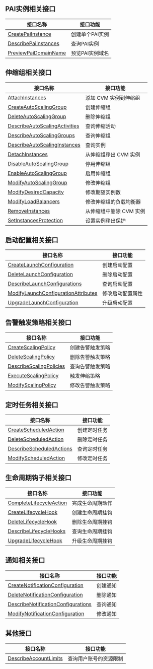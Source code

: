 ## PAI实例相关接口

| 接口名称 | 接口功能 |
|---------|---------|
| [CreatePaiInstance](/document/api/377/34459) | 创建单个PAI实例 |
| [DescribePaiInstances](/document/api/377/34458) | 查询PAI实例 |
| [PreviewPaiDomainName](/document/api/377/34457) | 预览PAI实例域名 |

## 伸缩组相关接口

| 接口名称 | 接口功能 |
|---------|---------|
| [AttachInstances](/document/api/377/20441) | 添加 CVM 实例到伸缩组 |
| [CreateAutoScalingGroup](/document/api/377/20440) | 创建伸缩组 |
| [DeleteAutoScalingGroup](/document/api/377/20439) | 删除伸缩组 |
| [DescribeAutoScalingActivities](/document/api/377/31735) | 查询伸缩活动 |
| [DescribeAutoScalingGroups](/document/api/377/20438) | 查询伸缩组 |
| [DescribeAutoScalingInstances](/document/api/377/20437) | 查询实例 |
| [DetachInstances](/document/api/377/20436) | 从伸缩组移出 CVM 实例 |
| [DisableAutoScalingGroup](/document/api/377/20435) | 停用伸缩组 |
| [EnableAutoScalingGroup](/document/api/377/20434) | 启用伸缩组 |
| [ModifyAutoScalingGroup](/document/api/377/20433) | 修改伸缩组 |
| [ModifyDesiredCapacity](/document/api/377/20432) | 修改期望实例数 |
| [ModifyLoadBalancers](/document/api/377/32868) | 修改伸缩组的负载均衡器 |
| [RemoveInstances](/document/api/377/20431) | 从伸缩组中删除 CVM 实例 |
| [SetInstancesProtection](/document/api/377/33175) | 设置实例移出保护 |

## 启动配置相关接口

| 接口名称 | 接口功能 |
|---------|---------|
| [CreateLaunchConfiguration](/document/api/377/20447) | 创建启动配置 |
| [DeleteLaunchConfiguration](/document/api/377/20446) | 删除启动配置 |
| [DescribeLaunchConfigurations](/document/api/377/20445) | 查询启动配置 |
| [ModifyLaunchConfigurationAttributes](/document/api/377/31298) | 修改启动配置属性 |
| [UpgradeLaunchConfiguration](/document/api/377/35199) | 升级启动配置 |

## 告警触发策略相关接口

| 接口名称 | 接口功能 |
|---------|---------|
| [CreateScalingPolicy](/document/api/377/33180) | 创建告警触发策略 |
| [DeleteScalingPolicy](/document/api/377/33179) | 删除告警触发策略 |
| [DescribeScalingPolicies](/document/api/377/33178) | 查询告警触发策略 |
| [ExecuteScalingPolicy](/document/api/377/35477) | 触发伸缩策略 |
| [ModifyScalingPolicy](/document/api/377/33177) | 修改告警触发策略 |

## 定时任务相关接口

| 接口名称 | 接口功能 |
|---------|---------|
| [CreateScheduledAction](/document/api/377/20452) | 创建定时任务 |
| [DeleteScheduledAction](/document/api/377/20451) | 删除定时任务 |
| [DescribeScheduledActions](/document/api/377/20450) | 查询定时任务 |
| [ModifyScheduledAction](/document/api/377/20449) | 修改定时任务 |

## 生命周期钩子相关接口

| 接口名称 | 接口功能 |
|---------|---------|
| [CompleteLifecycleAction](/document/api/377/34455) | 完成生命周期动作 |
| [CreateLifecycleHook](/document/api/377/34454) | 创建生命周期挂钩 |
| [DeleteLifecycleHook](/document/api/377/34453) | 删除生命周期挂钩 |
| [DescribeLifecycleHooks](/document/api/377/34452) | 查询生命周期挂钩 |
| [UpgradeLifecycleHook](/document/api/377/34451) | 升级生命周期挂钩 |

## 通知相关接口

| 接口名称 | 接口功能 |
|---------|---------|
| [CreateNotificationConfiguration](/document/api/377/33185) | 创建通知 |
| [DeleteNotificationConfiguration](/document/api/377/33184) | 删除通知 |
| [DescribeNotificationConfigurations](/document/api/377/33183) | 查询通知 |
| [ModifyNotificationConfiguration](/document/api/377/33182) | 修改通知 |

## 其他接口

| 接口名称 | 接口功能 |
|---------|---------|
| [DescribeAccountLimits](/document/api/377/20443) | 查询用户账号的资源限制 |

